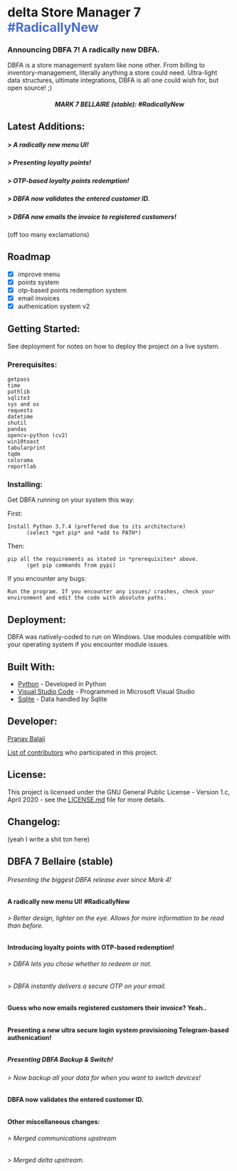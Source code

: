 # delta Store Manager 7 <span style="color: #496dd0">#RadicallyNew</span>

### Announcing DBFA 7! A radically new DBFA.
  
   
DBFA is a store management system like none other. From billing to inventory-management, literally anything a store could need. Ultra-light data structures, ultimate integrations, DBFA is all one could wish for, but open source! ;)


<h5 align="center">MARK 7 BELLAIRE (stable): #RadicallyNew </h5>

## Latest Additions:
<h5>> A radically new menu UI!</h5>
<h5>> Presenting loyalty points!</h5>
<h5>> OTP-based loyalty points redemption!</h5>
<h5>> DBFA now validates the entered customer ID.</h5>
<h5>> DBFA now emails the invoice to registered customers!</h5>
(off too many exclamations)


## Roadmap
- [X] improve menu
- [X] points system
- [X] otp-based points redemption system
- [X] email invoices
- [x] authenication system v2 

## Getting Started:

See deployment for notes on how to deploy the project on a live system.

### Prerequisites:

```
getpass
time
pathlib
sqlite3
sys and os
requests
datetime
shutil
pandas
opencv-python (cv2)
win10toast
tabularprint
tqdm
colorama
reportlab
```

### Installing:

Get DBFA running on your system this way:

First:
```
Install Python 3.7.4 (preffered due to its architecture)
      (select *get pip* and *add to PATH*)
```

Then:
```
pip all the requirements as stated in *prerequisites* above.
      (get pip commands from pypi)
```

If you encounter any bugs:
```
Run the program. If you encounter any issues/ crashes, check your environment and edit the code with absolute paths.
```

## Deployment:

DBFA was natively-coded to run on Windows. Use modules compatible with your operating system if you encounter module issues.


## Built With:

* [Python](https://www.python.org/) - Developed in Python
* [Visual Studio Code](https://code.visualstudio.com/) - Programmed in Microsoft Visual Studio
* [Sqlite](https://www.sqlite.org/index.html) - Data handled by Sqlite


## Developer:

<p><a href="https://t.me/DeltaOneAlpha">Pranav Balaji</p>

List of [contributors](https://github.com/deltaonealpha/DBFA/contributors) who participated in this project.

## License:

This project is licensed under the GNU General Public License - Version 1.c, April 2020 - see the [LICENSE.md](LICENSE.md) file for more details.

## Changelog:
(yeah I write a shit ton here)


<h2>DBFA 7 Bellaire (stable)</h2>
<h6>Presenting the biggest DBFA release ever since Mark 4!</h6>
<h6>    </h6>
<h4>A radically new menu UI! #RadicallyNew</h4>
<h6>    > Better design, lighter on the eye. Allows for more information to be read than before.</h6>
<h6>    </h6>
<h4>Introducing loyalty points with OTP-based redemption!</h4>
<h6>    > DBFA lets you chose whether to redeem or not.</h6>
<h6>    > DBFA instantly delivers a secure OTP on your email.</h6>
<h6>    </h6>
<h4>Guess who now emails registered customers their invoice? Yeah..</h4>
<h6>    </h6>
<h4>Presenting a new ultra secure login system provisioning Telegram-based authenication!</h4>
<h6>    </h6><h5>Presenting DBFA Backup & Switch!</h4>
<h6>    > Now backup all your data for when you want to switch devices!</h6>
<h6>    </h6>
<h4>DBFA now validates the entered customer ID.</h4>
<h6>    </h6>
<h4>Other miscellaneous changes: </h4>
<h6>    > Merged communications upstream </h6>
<h6>    > Merged delta upstream.</h6>
<h4> </h4>
